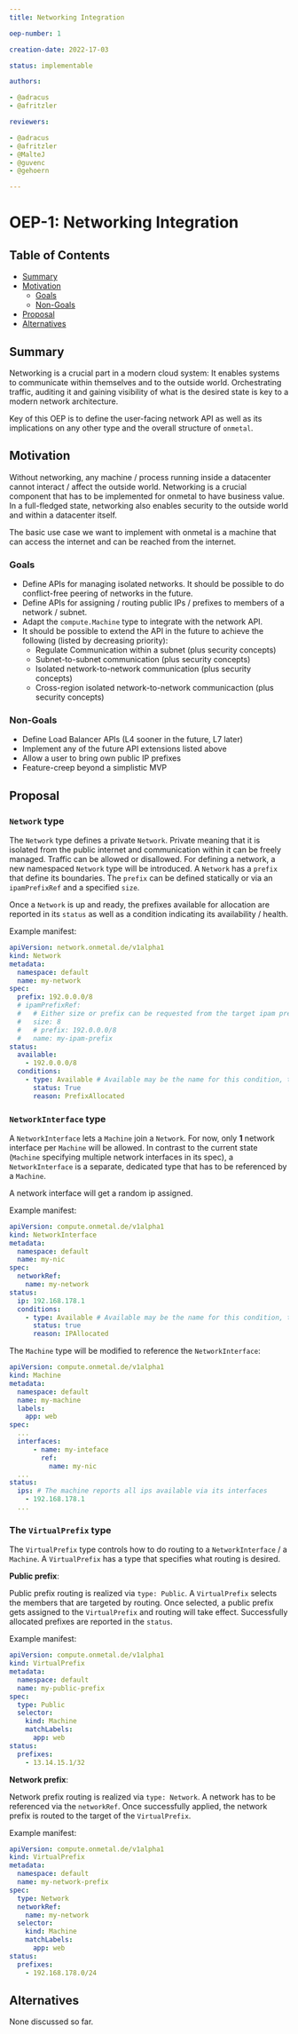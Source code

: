 ```yaml
---
title: Networking Integration

oep-number: 1

creation-date: 2022-17-03

status: implementable

authors:

- @adracus
- @afritzler

reviewers:

- @adracus
- @afritzler
- @MalteJ
- @guvenc
- @gehoern

---
```


# OEP-1: Networking Integration

## Table of Contents

- [Summary](#summary)
- [Motivation](#motivation)
    - [Goals](#goals)
    - [Non-Goals](#non-goals)
- [Proposal](#proposal)
- [Alternatives](#alternatives)

## Summary

Networking is a crucial part in a modern cloud system: It enables systems to communicate within themselves and to the
outside world. Orchestrating traffic, auditing it and gaining visibility of what is the desired state is key to a modern
network architecture.

Key of this OEP is to define the user-facing network API as well as its implications on any other type and the overall
structure of `onmetal`.

## Motivation

Without networking, any machine / process running inside a datacenter cannot interact / affect the outside world.
Networking is a crucial component that has to be implemented for onmetal to have business value. In a full-fledged
state, networking also enables security to the outside world and within a datacenter itself.

The basic use case we want to implement with onmetal is a machine that can access the internet and can be reached from
the internet.

### Goals

* Define APIs for managing isolated networks. It should be possible to do conflict-free peering of networks in the
  future.
* Define APIs for assigning / routing public IPs / prefixes to members of a network / subnet.
* Adapt the `compute.Machine` type to integrate with the network API.
* It should be possible to extend the API in the future to achieve the following (listed by decreasing priority):
    * Regulate Communication within a subnet (plus security concepts)
    * Subnet-to-subnet communication (plus security concepts)
    * Isolated network-to-network communication (plus security concepts)
    * Cross-region isolated network-to-network communicaction (plus security concepts)

### Non-Goals

* Define Load Balancer APIs (L4 sooner in the future, L7 later)
* Implement any of the future API extensions listed above
* Allow a user to bring own public IP prefixes
* Feature-creep beyond a simplistic MVP

## Proposal

### `Network` type

The `Network` type defines a private `Network`. Private meaning that it is isolated from the public internet and
communication within it can be freely managed. Traffic can be allowed or disallowed. For defining a network, a new
namespaced `Network` type will be introduced. A `Network` has a `prefix` that define its boundaries. The `prefix` can be
defined statically or via an `ipamPrefixRef` and a specified `size`.

Once a `Network` is up and ready, the prefixes available for allocation are reported in its `status`
as well as a condition indicating its availability / health.

Example manifest:

```yaml
apiVersion: network.onmetal.de/v1alpha1
kind: Network
metadata:
  namespace: default
  name: my-network
spec:
  prefix: 192.0.0.0/8
  # ipamPrefixRef:
  #   # Either size or prefix can be requested from the target ipam prefix.
  #   size: 8
  #   # prefix: 192.0.0.0/8
  #   name: my-ipam-prefix
status:
  available:
    - 192.0.0.0/8
  conditions:
    - type: Available # Available may be the name for this condition, though this has to be refined.
      status: True
      reason: PrefixAllocated
```

### `NetworkInterface` type

A `NetworkInterface` lets a `Machine` join a `Network`. For now, only **1** network interface per
`Machine` will be allowed. In contrast to the current state (`Machine` specifying multiple network interfaces in its
spec), a `NetworkInterface` is a separate, dedicated type that has to be referenced by a `Machine`.

A network interface will get a random ip assigned.

Example manifest:

```yaml
apiVersion: compute.onmetal.de/v1alpha1
kind: NetworkInterface
metadata:
  namespace: default
  name: my-nic
spec:
  networkRef:
    name: my-network
status:
  ip: 192.168.178.1
  conditions:
    - type: Available # Available may be the name for this condition, though this has to be refined.
      status: true
      reason: IPAllocated
```

The `Machine` type will be modified to reference the `NetworkInterface`:

```yaml
apiVersion: compute.onmetal.de/v1alpha1
kind: Machine
metadata:
  namespace: default
  name: my-machine
  labels:
    app: web
spec:
  ...
  interfaces:
      - name: my-inteface
        ref:
          name: my-nic
  ...
status:
  ips: # The machine reports all ips available via its interfaces
    - 192.168.178.1
  ...
```

### The `VirtualPrefix` type

The `VirtualPrefix` type controls how to do routing to a `NetworkInterface` / a `Machine`. A `VirtualPrefix` has a type
that specifies what routing is desired.

**Public prefix**:

Public prefix routing is realized via `type: Public`. A `VirtualPrefix` selects the members that are targeted by
routing. Once selected, a public prefix gets assigned to the `VirtualPrefix` and routing will take effect. Successfully
allocated prefixes are reported in the `status`.

Example manifest:

```yaml
apiVersion: compute.onmetal.de/v1alpha1
kind: VirtualPrefix
metadata:
  namespace: default
  name: my-public-prefix
spec:
  type: Public
  selector:
    kind: Machine
    matchLabels:
      app: web
status:
  prefixes:
    - 13.14.15.1/32
```

**Network prefix**:

Network prefix routing is realized via `type: Network`. A network has to be referenced via the `networkRef`. Once
successfully applied, the network prefix is routed to the target of the `VirtualPrefix`.

Example manifest:

```yaml
apiVersion: compute.onmetal.de/v1alpha1
kind: VirtualPrefix
metadata:
  namespace: default
  name: my-network-prefix
spec:
  type: Network
  networkRef:
    name: my-network
  selector:
    kind: Machine
    matchLabels:
      app: web
status:
  prefixes:
    - 192.168.178.0/24
```

## Alternatives

None discussed so far.
